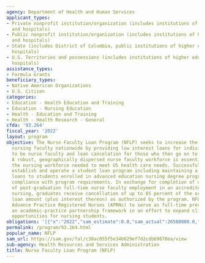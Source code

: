 ```yaml
---
agency: Department of Health and Human Services
applicant_types:
- Private nonprofit institution/organization (includes institutions of higher education
  and hospitals)
- Public nonprofit institution/organization (includes institutions of higher education
  and hospitals)
- State (includes District of Columbia, public institutions of higher education and
  hospitals)
- U.S. Territories and possessions (includes institutions of higher education and
  hospitals)
assistance_types:
- Formula Grants
beneficiary_types:
- Native American Organizations
- U.S. Citizen
categories:
- Education - Health Education and Training
- Education - Nursing Education
- Health - Education and Training
- Health - Health Research - General
cfda: '93.264'
fiscal_year: '2022'
layout: program
objective: The Nurse Faculty Loan Program (NFLP) seeks to increase the number of qualified
  nursing faculty nationwide by providing low interest loans for individuals studying
  to be nurse faculty and loan cancelation for those who then go on to work as faculty.
  A robust, geographically dispersed nurse faculty workforce is essential to producing
  the nursing workforce needed to meet US health care needs. Successful applicants
  establish and operate a student loan program including maintaining a fund, providing
  loans to students enrolled in advanced education nursing degree programs, and monitoring
  compliance with program requirements. In exchange for completion of up to four years
  of post-graduation full-time nurse faculty employment in an accredited school of
  nursing, graduates receive cancellation of up to 85 percent of the original student
  loan amount (plus interest thereon) as authorized by the program. NFLP also encourages
  Advance Practice Registered Nurses (APRNs) to serve as full-time preceptors within
  an academic-practice partnership framework in an effort to expand clinical training
  opportunities for nursing students.
obligations: '[{"x":"2022","sam_estimate":0.0,"sam_actual":26580000.0,"usa_spending_actual":25878861.0},{"x":"2023","sam_estimate":26580000.0,"sam_actual":0.0,"usa_spending_actual":26363158.0},{"x":"2024","sam_estimate":26580000.0,"sam_actual":0.0,"usa_spending_actual":0.0}]'
permalink: /program/93.264.html
popular_name: NFLP
sam_url: https://sam.gov/fal/c30ac055f5e34b029ef7d2cdb69670ea/view
sub-agency: Health Resources and Services Administration
title: Nurse Faculty Loan Program (NFLP)
---
```

